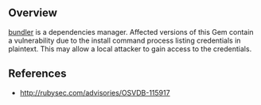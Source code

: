 ## Overview
[bundler](https://rubygems.org/gems/bundler) is a dependencies manager. 
Affected versions of this Gem contain a vulnerability due to the install command process listing credentials in plaintext. This may allow a local attacker to gain access to the credentials.

## References

- http://rubysec.com/advisories/OSVDB-115917
